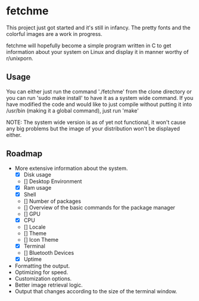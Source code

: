 # fetchme
This project just got started and it's still in infancy. The pretty fonts and the colorful images are a work in progress.

fetchme will hopefully become a simple program written in C to get information about your system on Linux and display it in manner worthy of r/unixporn. 

## Usage
You can either just run the command './fetchme' from the clone directory or you can run 'sudo make install' to have it as a system wide command.
If you have modified the code and would like to just compile without putting it into /usr/bin (making it a global command), just run 'make'

NOTE: The system wide version is as of yet not functional, it won't cause any big problems but the image of your distribution won't be displayed either.

## Roadmap
- More extensive information about the system.
    - [x] Disk usage 
    - [] Desktop Environment
    - [x] Ram usage
    - [x] Shell
    - [] Number of packages
    - [] Overview of the basic commands for the package manager
    - [] GPU
    - [x] CPU
    - [] Locale
    - [] Theme
    - [] Icon Theme
    - [x] Terminal
    - [] Bluetooth Devices
    - [x] Uptime
- Formatting the output.
- Optimizing for speed.
- Customization options.
- Better image retrieval logic.
- Output that changes according to the size of the terminal window.
